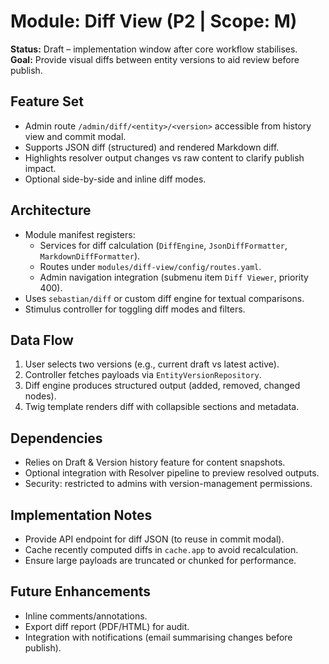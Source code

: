 # Module: Diff View (P2 | Scope: M)

**Status:** Draft – implementation window after core workflow stabilises.  
**Goal:** Provide visual diffs between entity versions to aid review before publish.

## Feature Set
- Admin route `/admin/diff/<entity>/<version>` accessible from history view and commit modal.
- Supports JSON diff (structured) and rendered Markdown diff.
- Highlights resolver output changes vs raw content to clarify publish impact.
- Optional side-by-side and inline diff modes.

## Architecture
- Module manifest registers:
  - Services for diff calculation (`DiffEngine`, `JsonDiffFormatter`, `MarkdownDiffFormatter`).
  - Routes under `modules/diff-view/config/routes.yaml`.
  - Admin navigation integration (submenu item `Diff Viewer`, priority 400).
- Uses `sebastian/diff` or custom diff engine for textual comparisons.
- Stimulus controller for toggling diff modes and filters.

## Data Flow
1. User selects two versions (e.g., current draft vs latest active).
2. Controller fetches payloads via `EntityVersionRepository`.
3. Diff engine produces structured output (added, removed, changed nodes).
4. Twig template renders diff with collapsible sections and metadata.

## Dependencies
- Relies on Draft & Version history feature for content snapshots.
- Optional integration with Resolver pipeline to preview resolved outputs.
- Security: restricted to admins with version-management permissions.

## Implementation Notes
- Provide API endpoint for diff JSON (to reuse in commit modal).
- Cache recently computed diffs in `cache.app` to avoid recalculation.
- Ensure large payloads are truncated or chunked for performance.

## Future Enhancements
- Inline comments/annotations.
- Export diff report (PDF/HTML) for audit.
- Integration with notifications (email summarising changes before publish).
